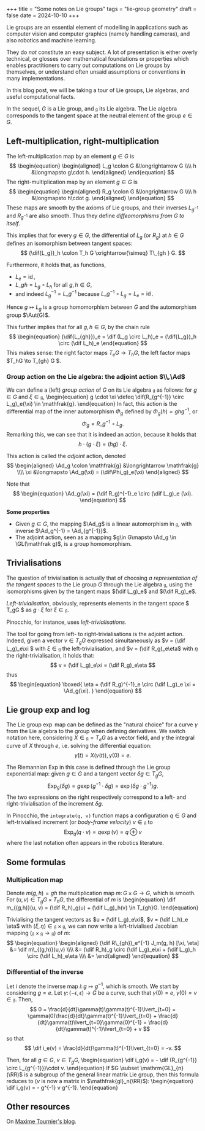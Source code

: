 +++
title = "Some notes on Lie groups"
tags = "lie-group geometry"
draft = false
date = 2024-10-10
+++

Lie groups are an essential element of modelling in applications such as computer vision and computer graphics (namely handling cameras), and also robotics and machine learning.

They do _not_ constitute an easy subject. A lot of presentation is either overly technical, or glosses over mathematical foundations or properties which enables practitioners to carry out computations on Lie groups by themselves, or understand often unsaid assumptions or conventions in many implementations.

In this blog post, we will be taking a tour of Lie groups, Lie algebras, and useful computational facts.

<!-- more -->

In the sequel, $G$ is a Lie group, and $\mathfrak{g}$ its Lie algebra.
The Lie algebra corresponds to the tangent space at the neutral element of the group $e \in G$.

## Left-multiplication, right-multiplication

The left-multiplication map by an element $g\in G$ is
$$
\begin{equation}
\begin{aligned}
    L_g \colon G &\longrightarrow G \\\\
        h &\longmapsto g\cdot h.
\end{aligned}
\end{equation}
$$
The right-multiplication map by an element $g\in G$ is
$$
\begin{equation}
\begin{aligned}
    R_g \colon G &\longrightarrow G \\\\
        h &\longmapsto h\cdot g.
\end{aligned}
\end{equation}
$$
These maps are smooth by the axioms of Lie groups, and their inverses $L_{g^{-1}}$ and $R_{g^{-1}}$ are also smooth. Thus they define _diffeomorphisms from $G$ to itself_.

This implies that for every $g\in G$, the differential of $L_g$ (or $R_g$) at $h\in G$ defines an isomorphism between tangent spaces:
$$
  (\dif{L_g})_h \colon T_h G \xrightarrow{\simeq} T\_{gh } G.
$$

Furthermore, it holds that, as functions,
- $L_e = \operatorname{id}$,
- $L\_{gh} = L_g \circ L_h$ for all $g,h\in G$,
- and indeed $L_g^{-1} = L\_{g^{-1}}$ because $L\_{g^{-1}} \circ L_g = L_e = \operatorname{id}$.

Hence $g \mapsto L_g$ is a group homomorphism between $G$ and the automorphism group $\Aut(G)$.

This further implies that for all $g,h\in G$, by the chain rule
$$
\begin{equation}
  (\dif{L_{gh}})_e = \dif (L_g \circ L_h)_e = (\dif{L_g})_h \circ (\dif L_h)_e
\end{equation}
$$
This makes sense: the right factor maps $T_eG \to T_hG$, the left factor maps $T_hG \to T\_{gh} G $.

### Group action on the Lie algebra: the adjoint action $\\,\Ad$

We can define a (left) _group action_ of $G$ on its Lie algebra $\mathfrak{g}$ as follows: for $g\in G$ and $\xi \in \mathfrak{g}$,
\begin{equation}
    g \cdot \xi \defeq \dif(R\_{g^{-1}} \circ L_g)_e(\xi) \in \mathfrak{g}.
\end{equation}
In fact, this action is the differential map of the inner automorphism $\Phi_g$ defined by $\Phi_g(h) = g h g^{-1}$, or
$$
  \Phi_g = R\_{g^{-1}} \circ L_g.
$$
Remarking this, we can see that it is indeed an action, because it holds that
$$
  h \cdot (g\cdot \xi) = (hg) \cdot \xi.
$$


This action is called the *adjoint* action, denoted
$$
\begin{aligned}
    \Ad_g \colon \mathfrak{g} &\longrightarrow \mathfrak{g}
    \\\\
    \xi &\longmapsto \Ad_g(\xi) = (\dif\Phi_g)_e(\xi)
\end{aligned}
$$

Note that
$$
\begin{equation}
  \Ad_g(\xi) = (\dif R_g)^{-1}_e \circ (\dif L_g)_e (\xi).
\end{equation}
$$

**Some properties**
- Given $g\in G$, the mapping $\Ad_g$ is a linear automorphism in $\mathfrak g$, with inverse $\Ad_g^{-1} = \Ad_{g^{-1}}$.
- The adjoint action, seen as a mapping $g\in G\mapsto \Ad_g \in \GL(\mathfrak g)$, is a group homomorphism.


## Trivialisations

The question of trivialisation is actually that of choosing _a representation of the tangent spaces_ to the Lie group $G$ through the Lie algebra $\mathfrak{g}$, using the isomorphisms given by the tangent maps $(\dif L_g)_e$ and $(\dif R_g)_e$.

_Left-trivialisation_, obviously, represents elements in the tangent space $ T_gG $ as $g \cdot \xi$ for $\xi \in \mathfrak{g}$.

Pinocchio, for instance, uses _left-trivialisations_.

The tool for going from left- to right-trivialisations is the adjoint action. Indeed, given a vector $v \in T_gG$ expressed simultaneously as $v = (\dif L_g)_e\xi $ with $\xi \in \mathfrak{g}$ the left-trivialisation, and $v = (\dif R_g)_e\eta$ with $\eta$ the right-trivialisation, it holds that:
$$
  v = (\dif L_g)_e\xi = (\dif R_g)_e\eta
$$
thus
$$
\begin{equation}
\boxed{
  \eta = (\dif R_g)^{-1}_e \circ (\dif L_g)_e \xi = \Ad_g(\xi).
}
\end{equation}
$$


## Lie group exp and log

The Lie group $\exp$ map can be defined as the "natural choice" for a curve $\gamma$ from the Lie algebra to the group when defining derivatives.
We switch notation here, considering $X \in \mathfrak{g} = T_eG$ as a vector field, and $\gamma$ the integral curve of $X$ through $e$, i.e. solving the differential equation:
$$
  \dot\gamma(t) = X(\gamma(t)), \gamma(0) = e.
$$

The Riemannian $\mathrm{Exp}$ in this case is defined through the Lie group exponential map: given $g\in G$ and a tangent vector $\delta g\in T_gG$,
$$
  \mathrm{Exp}_g(\delta g) = g \exp(g^{-1} \cdot \delta g) = \exp(\delta g \cdot g^{-1})g.
$$
The two expressions on the right respectively correspond to a left- and right-trivialisation of the increment $\delta g$.

In Pinocchio, the `integrate(q, v)` function maps a configuration $q\in G$ and left-trivialised increment (or _body-frame velocity_) $v \in \mathfrak{g}$ to
$$
  \mathrm{Exp}_q(q \cdot v) = q \exp(v) = q \oplus v
$$
where the last notation often appears in the robotics literature.

## Some formulas

### Multiplication map

Denote $m(g, h) = gh$ the multiplication map $m\colon G\times G \rightarrow G$, which is smooth. For $(u, v) \in T_gG \times T_hG$, the differential of $m$ is
\begin{equation}
    \dif m_{(g,h)}(u, v) = (\dif R_h)_g(u) + (\dif L_g)_h(v) \in T\_{gh}G.
\end{equation}

Trivialising the tangent vectors as $u = (\dif L_g)_e\xi$, $v = (\dif L_h)_e \eta$ with $(\xi,\eta) \in \mathfrak{g}\times \mathfrak{g}$, we can now write a left-trivialised Jacobian mapping ($\mathfrak g \times \mathfrak g \to \mathfrak g$) of $m$:
$$
\begin{equation}
\begin{aligned}
    (\dif R\_{gh})_e^{-1}
    J_m(g, h) [\xi, \eta] &= \dif m\_{(g,h)}(u,v)
    \\\\
    &=
    (\dif R_h)_g \circ (\dif L_g)_e\xi + (\dif L_g)_h \circ (\dif L_h)_e\eta \\\\
    &= 
\end{aligned}
\end{equation}
$$

### Differential of the inverse

Let $i$ denote the inverse map $i\colon g \mapsto g^{-1}$, which is smooth.
We start by considering $g = e$. Let $\gamma\colon (-\epsilon,\epsilon) \to G$ be a curve, such that $\gamma(0) = e$, $\dot\gamma(0) = v \in \mathfrak{g}$. Then,
$$
  0 = \frac{d}{dt}\gamma(t)\gamma(t)^{-1}\lvert_{t=0} = \gamma(0)\frac{d}{dt}\gamma(t)^{-1}\lvert_{t=0} + \frac{d}{dt}\gamma(t)\lvert_{t=0}\gamma(0)^{-1} = \frac{d}{dt}\gamma(t)^{-1}\lvert_{t=0} + v
$$
so that
$$
  \dif i_e(v) = \frac{d}{dt}\gamma(t)^{-1}\lvert_{t=0} = -v.
$$

Then, for all $g\in G$, $v \in T_gG$,
\begin{equation}
    \dif i_g(v) = - \dif (R_{g^{-1}} \circ L_{g^{-1}})\cdot v.
\end{equation}
If $G \subset \mathrm{GL}_{n}(\RR)$ is a subgroup of the general linear matrix Lie group, then this formula reduces to ($v$ is now a matrix in $\mathfrak{gl}_n(\RR)$):
\begin{equation}
    \dif i_g(v) = - g^{-1} v g^{-1}.
\end{equation}


## Other resources

On [Maxime Tournier's blog](https://maxime-tournier.github.io/notes/lie-groups.html).
